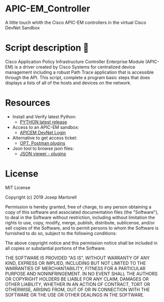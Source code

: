 # APIC-EM_Controller
A little touch whith the Cisco APIC-EM controllers in the virtual Cisco DevNet Sandbox

# Script description :eyes:

Cisco Application Policy Infrastructure Controller Enterprise Module (APIC-EM) is a driver created by Cisco Systems for centralized device 
management including a robust Path Trace application that is accessible through the API. This script, complete a program basic 
steps that does displays a lists of all of the hosts and devices on the network.

# Resources

- Install and Verify latest Python:
    * [PYTHON latest release](https://www.python.org/downloads/)
- Access to an APIC-EM sandbox:
    * [APICEM DevNet Login](https://sandboxapicem.cisco.com/)
- Alternative to get access ticket:
    * [OPT. Postman plugins](https://www.postman.com/)
- Json tool to browse json files:
    * [JSON viewer - plugins](https://codebeautify.org/jsonviewer)

# License
MIT License

Copyright (c) 2019 Josep Martorell

Permission is hereby granted, free of charge, to any person obtaining a copy
of this software and associated documentation files (the "Software"), to deal
in the Software without restriction, including without limitation the rights
to use, copy, modify, merge, publish, distribute, sublicense, and/or sell
copies of the Software, and to permit persons to whom the Software is
furnished to do so, subject to the following conditions:

The above copyright notice and this permission notice shall be included in all
copies or substantial portions of the Software.

THE SOFTWARE IS PROVIDED "AS IS", WITHOUT WARRANTY OF ANY KIND, EXPRESS OR
IMPLIED, INCLUDING BUT NOT LIMITED TO THE WARRANTIES OF MERCHANTABILITY,
FITNESS FOR A PARTICULAR PURPOSE AND NONINFRINGEMENT. IN NO EVENT SHALL THE
AUTHORS OR COPYRIGHT HOLDERS BE LIABLE FOR ANY CLAIM, DAMAGES OR OTHER
LIABILITY, WHETHER IN AN ACTION OF CONTRACT, TORT OR OTHERWISE, ARISING FROM,
OUT OF OR IN CONNECTION WITH THE SOFTWARE OR THE USE OR OTHER DEALINGS IN THE
SOFTWARE.
